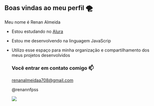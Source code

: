 ## Boas vindas ao meu perfil 🌪️

Meu nome é Renan Almeida

- Estou estudando no [Alura](http://www.alura.com.br)
- Estou me desenvolvendo na linguagem JavaScrip
- Utilizo esse espaço para minha organização e compartilhamento dos meus projetos desenvolvidos

  ### Você entrar em contato comigo 📫 

  renanalmeidaa708@gmail.com
  
  @renannfpss

  ![](https://media1.tenor.com/m/icLspuBpHNoAAAAd/haikyuu-karasuno.gif)

